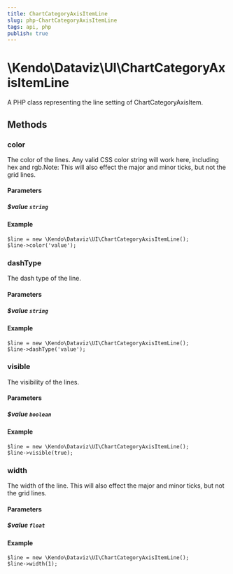 ```yaml
---
title: ChartCategoryAxisItemLine
slug: php-ChartCategoryAxisItemLine
tags: api, php
publish: true
---
```


# \Kendo\Dataviz\UI\ChartCategoryAxisItemLine

A PHP class representing the line setting of ChartCategoryAxisItem.


## Methods

### color
The color of the lines. Any valid CSS color string will work here, including hex and rgb.Note: This will also effect the major and minor ticks, but not the grid lines.
#### Parameters

##### $value `string`



#### Example 
    $line = new \Kendo\Dataviz\UI\ChartCategoryAxisItemLine();
    $line->color('value');

### dashType
The dash type of the line.
#### Parameters

##### $value `string`



#### Example 
    $line = new \Kendo\Dataviz\UI\ChartCategoryAxisItemLine();
    $line->dashType('value');

### visible
The visibility of the lines.
#### Parameters

##### $value `boolean`



#### Example 
    $line = new \Kendo\Dataviz\UI\ChartCategoryAxisItemLine();
    $line->visible(true);

### width
The width of the line. This will also effect the major and minor ticks, but
not the grid lines.
#### Parameters

##### $value `float`



#### Example 
    $line = new \Kendo\Dataviz\UI\ChartCategoryAxisItemLine();
    $line->width(1);

